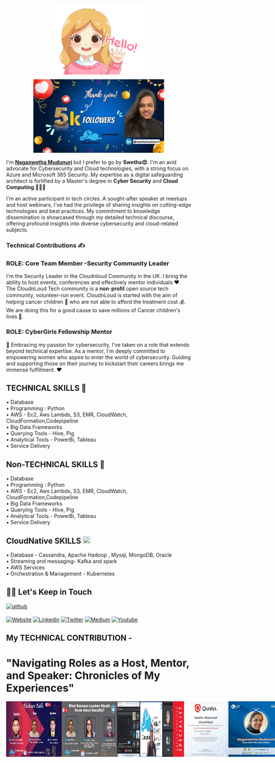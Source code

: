 <p align="center">
  <img src="https://github.com/iamswetha7/Gifs/blob/main/Swetha.gif" height="200" />
   <img src="https://github.com/iamswetha7/Gifs/blob/main/5k.jpg" height="200" />
</p>


I'm **[Nagaswetha Mudunuri](https://www.linkedin.com/in/swethamudunuri/)**  but I prefer to go by **Swetha😍**. 
I'm an avid advocate for Cybersecurity and Cloud technologies, with a strong focus on Azure and Microsoft 365 Security. My expertise as a digital safeguarding architect is fortified by a Master's degree in **Cyber Security** and **Cloud Computing**.👩🏾‍💻

I'm an active participant in tech circles. A sought-after speaker at meetups and host webinars, I've had the privilege of sharing insights on cutting-edge technologies and best practices. My commitment to knowledge dissemination is showcased through my detailed technical discourse, offering profound insights into diverse cybersecurity and cloud-related subjects.

### Technical Contributions ✍


### ROLE: Core Team Member -Security Community Leader

I'm the Security Leader in the Cloudnloud Community in the UK. I bring the ability to host events, conferences and effectively mentor individuals ❤️. The CloudnLoud Tech community is a 𝐧𝐨𝐧-𝐩𝐫𝐨𝐟𝐢𝐭 open source tech community, volunteer-run event. CloudnLoud is started with the aim of helping cancer children 👦 who are not able to afford the treatment cost 💰. We are doing this for a good cause to save millions of Cancer children's lives 👧.

### ROLE: CyberGirls Fellowship Mentor
🚀 Embracing my passion for cybersecurity, I've taken on a role that extends beyond technical expertise. As a mentor, I'm deeply committed to empowering women who aspire to enter the world of cybersecurity. Guiding and supporting those on their journey to kickstart their careers brings me immense fulfillment. ❤️

## TECHNICAL SKILLS 🚀

• Database  <br />
• Programming : Python  <br />
• AWS - Ec2, Aws Lambds, S3, EMR, CloudWatch, CloudFormation,Codepipeline <br />
• Big Data Frameworks <br />
• Querying Tools - Hive, Pig <br />
• Analytical Tools - PowerBi, Tableau <br /> 
• Service Delivery<br /> 

## Non-TECHNICAL SKILLS 🚀

• Database  <br />
• Programming : Python  <br />
• AWS - Ec2, Aws Lambds, S3, EMR, CloudWatch, CloudFormation,Codepipeline <br />
• Big Data Frameworks <br />
• Querying Tools - Hive, Pig <br />
• Analytical Tools - PowerBi, Tableau <br /> 
• Service Delivery<br /> 

## CloudNative SKILLS <img src="https://github.com/abinayasv/abinayasv/assets/69671704/d093e348-a244-4505-a1b0-156c4be3bca3" height ="20" width="20"/>

• Database - Cassandra, Apache Hadoop , Mysql, MongoDB, Oracle <br />
• Streaming and messaging- Kafka and spark <br />
• AWS Services <br/>
• Orchestration & Management - Kubernetes


## 🤝🏻 Let's Keep in Touch

<a href="https://github.com/swethamudunuri07" target="_blank">
<img src=https://img.shields.io/badge/github-%2324292e.svg?&style=for-the-badge&logo=github&logoColor=white alt=github style="margin-bottom: 5px;" /></a>
<p align="left">
<a href="https://cloudnloud.com/"><img alt="Website" src="https://img.shields.io/badge/Website-cloudnloud.com-blue?style=flat-square&logo=google-chrome"></a>
<a href="https://www.linkedin.com/in/iamswetha7/"><img alt="LinkedIn" src="https://img.shields.io/badge/LinkedIn-Swetha Mudunuri-blue?style=flat-square&logo=linkedin"></a>
<a href="https://twitter.com/iamswetha7"><img alt="Twitter" src="https://img.shields.io/badge/Twitter-Swetha_Mudunuri-blue?style=flat-square&logo=twitter"></a>
<a href="https://medium.com/@iamswetha7"><img alt="Medium" src="https://img.shields.io/badge/Medium-Swetha Mudunuri-blue?style=flat-square&logo=youtube"></a>
<a href="https://www.youtube.com/user/cloudnloud"><img alt="Youtube" src="https://img.shields.io/badge/Youtube-Cloudnloud-blue?style=flat-square&logo=youtube"></a>

## My TECHNICAL CONTRIBUTION -
  



  
# "Navigating Roles as a Host, Mentor, and Speaker: Chronicles of My Experiences"
<div style="display:flex;">
  <img src="https://github.com/iamswetha7/Gifs/blob/main/Host2.jpg" alt="Image 13" style="width:30%;">
  <img src="https://github.com/iamswetha7/Gifs/blob/main/host.jpg" alt="Image 13" style="width:30%;">
   <img src="https://github.com/iamswetha7/Gifs/blob/main/Google.jpg" alt="Image 12" style="width:30%;">
   <img src="https://github.com/iamswetha7/Gifs/blob/main/Qualys.jpg" alt="Image 11" style="width:30%;">
  <img src="https://github.com/iamswetha7/Gifs/blob/main/Cybersafe.jpg" alt="Image 10" style="width:30%;">
  <img src="https://github.com/iamswetha7/Gifs/blob/main/Ack.jpg" alt="Image 12" style="width:30%;"> 
  <img src="https://github.com/iamswetha7/Gifs/blob/main/CEO.jpg" alt="Image 13" style="width:30%;">
  <img src="https://github.com/iamswetha7/Gifs/blob/main/Meetup.jpg" alt="Image 13" style="width:30%;">
 </div>










